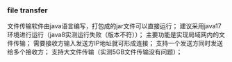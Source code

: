 ### file transfer
文件传输软件由java语言编写，打包成的jar文件可以直接运行；
建议采用java17环境进行运行（java8实测运行失败（版本不符））；
主要功能是实现局域网内的文件传输；
需要接收方输入发送方IP地址就可形成连接；
支持一个发送方同时发送给多个接收方；
支持大文件传输（实测5GB文件传输没有问题）；
